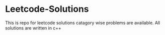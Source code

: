 # Leetcode-Solutions
This is repo for leetcode solutions catagory wise problems are available.
All solutions are written in c++
